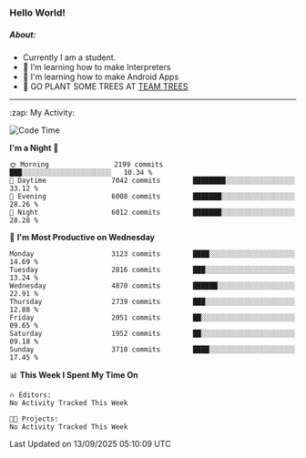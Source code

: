 ### Hello World!

##### About:
- Currently I am a student.
- 🌱 I’m learning how to make Interpreters
- 🌱 I'm learning how to make Android Apps
- 🌱 GO PLANT SOME TREES AT [TEAM TREES](https://teamtrees.org/)

---
  <summary>:zap: My Activity:</summary>
  
<!--START_SECTION:waka-->
![Code Time](http://img.shields.io/badge/Code%20Time-1%2C675%20hrs%2033%20mins-blue)

**I'm a Night 🦉** 

```text
🌞 Morning                2199 commits        ███░░░░░░░░░░░░░░░░░░░░░░   10.34 % 
🌆 Daytime                7042 commits        ████████░░░░░░░░░░░░░░░░░   33.12 % 
🌃 Evening                6008 commits        ███████░░░░░░░░░░░░░░░░░░   28.26 % 
🌙 Night                  6012 commits        ███████░░░░░░░░░░░░░░░░░░   28.28 % 
```
📅 **I'm Most Productive on Wednesday** 

```text
Monday                   3123 commits        ████░░░░░░░░░░░░░░░░░░░░░   14.69 % 
Tuesday                  2816 commits        ███░░░░░░░░░░░░░░░░░░░░░░   13.24 % 
Wednesday                4870 commits        ██████░░░░░░░░░░░░░░░░░░░   22.91 % 
Thursday                 2739 commits        ███░░░░░░░░░░░░░░░░░░░░░░   12.88 % 
Friday                   2051 commits        ██░░░░░░░░░░░░░░░░░░░░░░░   09.65 % 
Saturday                 1952 commits        ██░░░░░░░░░░░░░░░░░░░░░░░   09.18 % 
Sunday                   3710 commits        ████░░░░░░░░░░░░░░░░░░░░░   17.45 % 
```


📊 **This Week I Spent My Time On** 

```text
🔥 Editors: 
No Activity Tracked This Week

🐱‍💻 Projects: 
No Activity Tracked This Week
```


 Last Updated on 13/09/2025 05:10:09 UTC
<!--END_SECTION:waka-->
